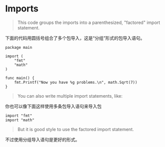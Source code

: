 
# Imports

> This code groups the imports into a parenthesized, "factored" import statement.

下面的代码用圆括号组合了多个包导入，这是“分组”形式的包导入语句。

```
package main

import (
	"fmt"
	"math"
)

func main() {
	fmt.Printf("Now you have %g problems.\n", math.Sqrt(7))
}
```

> You can also write multiple import statements, like:

你也可以像下面这样使用多条包导入语句来导入包

```
import "fmt"
import "math"
```

> But it is good style to use the factored import statement.

不过使用分组导入语句是更好的形式。
